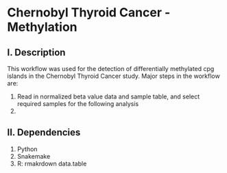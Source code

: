 # Chernobyl Thyroid Cancer - Methylation
## I. Description
This workflow was used for the detection of differentially methylated cpg islands in the Chernobyl Thyroid Cancer study.
Major steps in the workflow are:
1. Read in normalized beta value data and sample table, and select required samples for the following analysis
2. 
## II. Dependencies
1) Python
2) Snakemake
3) R:
    rmakrdown
    data.table
    
